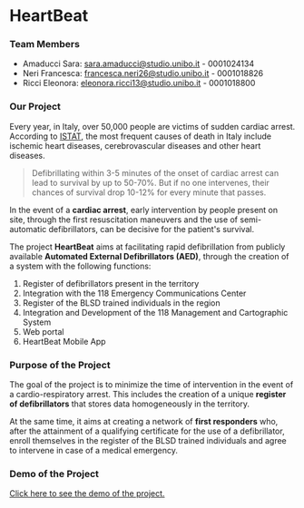 # HeartBeat

### Team Members
- Amaducci Sara: sara.amaducci@studio.unibo.it - 0001024134
- Neri Francesca: francesca.neri26@studio.unibo.it - 0001018826
- Ricci Eleonora: eleonora.ricci13@studio.unibo.it - 0001018800

### Our Project

Every year, in Italy, over 50,000 people are victims of sudden cardiac arrest.
According to [ISTAT](https://www.istat.it/en/archivio/199355), the most frequent causes of death in Italy include ischemic heart diseases, cerebrovascular diseases and other heart diseases. 

>Defibrillating within 3-5 minutes of the onset of cardiac arrest can lead to survival by up to 50-70%.
But if no one intervenes, their chances of survival drop 10-12% for every minute that passes.

In the event of a **cardiac arrest**, early intervention by people present on site, through the first resuscitation maneuvers and the use of semi-automatic defibrillators, can be decisive for the patient's survival.

The project **HeartBeat** aims at facilitating rapid defibrillation from publicly available **Automated External Defibrillators (AED)**, through the creation of a system with the following functions:
 
1. Register of defibrillators present in the territory
2. Integration with the 118 Emergency Communications Center
3. Register of the BLSD trained individuals in the region
4. Integration and Development of the 118 Management and Cartographic System
5. Web portal
6. HeartBeat Mobile App

### Purpose of the Project

The goal of the project is to minimize the time of intervention in the event of a cardio-respiratory arrest. This includes the creation of a unique **register of defibrillators** that stores data homogeneously in the territory.

At the same time, it aims at creating a network of **first responders** who, after the attainment of a qualifying certificate for the use of a defibrillator, enroll themselves in the register of the BLSD trained individuals and agree to intervene in case of a medical emergency.

### Demo of the Project

[Click here to see the demo of the project.](https://heartbeat-se.github.io/HeartBeat-DEMO/index.html)
